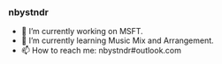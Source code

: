 ### nbystndr

- 🔭 I’m currently working on MSFT.
- 🌱 I’m currently learning Music Mix and Arrangement.
- 📫 How to reach me: nbystndr#outlook.com
